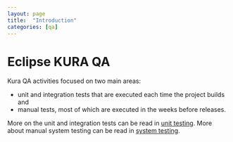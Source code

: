 ```yaml
---
layout: page
title:  "Introduction"
categories: [qa]
---
```


# Eclipse KURA QA

Kura QA activities focused on two main areas:
* unit and integration tests that are executed each time the project builds and
* manual tests, most of which are executed in the weeks before releases.

More on the unit and integration tests can be read in [unit testing](unit-testing.html).
More about manual system testing can be read in [system testing](system-testing.html).


